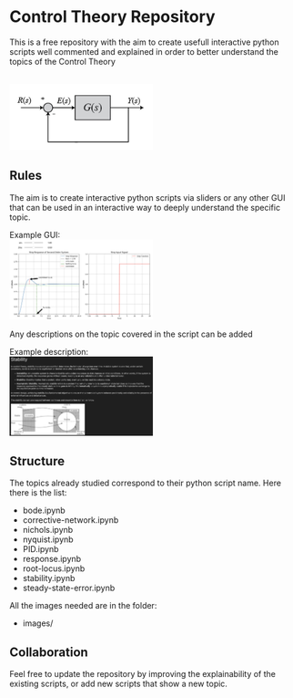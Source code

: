 # Control Theory Repository

This is a free repository with the aim to create usefull interactive python scripts well commented and explained in order to better understand the topics of the Control Theory

<br>
<img src="images/unity-feedback-schema.png" alt="Controller Schema" width="50%" height="50%">

## Rules

The aim is to create interactive python scripts via sliders or any other GUI that can be used in an interactive way to deeply understand the specific topic. 

Example GUI:
<br>
<img src="images/example-GUI.png" alt="Example" width="50%" height="50%">

Any descriptions on the topic covered in the script can be added

Example description:
<br>
<img src="images/example-description.png" alt="Example" width="50%" height="50%">

## Structure

The topics already studied correspond to their python script name. Here there is the list:

- bode.ipynb
- corrective-network.ipynb
- nichols.ipynb
- nyquist.ipynb
- PID.ipynb
- response.ipynb
- root-locus.ipynb
- stability.ipynb
- steady-state-error.ipynb

All the images needed are in the folder:

* images/


## Collaboration

Feel free to update the repository by improving the explainability of the existing scripts, or add new scripts that show a new topic.
